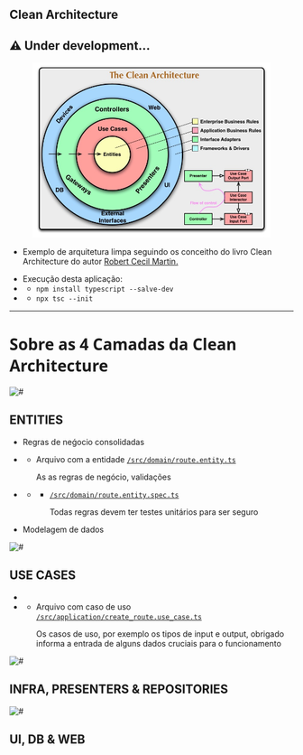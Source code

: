 ## Clean Architecture

## :warning: Under development...

<p align="center">
<img  width=422 src="https://raw.githubusercontent.com/guilhermeforprojeto/clean_architecture/main/public/img/CleanArchitecture.jpg" ></img>

- Exemplo de arquitetura limpa seguindo os conceitho do livro Clean Architecture do autor <a href="https://en.wikipedia.org/wiki/Robert_C._Martin"> Robert Cecil Martin.</a>
</p>

- Execução desta aplicação:
- - `npm install typescript --salve-dev`
- - `npx tsc --init`

<hr>
</hr>

<h1 style="font-family: 'Sans';"> Sobre as 4 Camadas da Clean Architecture </h1>

![#](https://placehold.co/380x1/ffa500/ffa500.png)

## ENTITIES

- Regras de neǵocio consolidadas
- - Arquivo com a entidade <a href="https://github.com/guilhermeforprojeto/clean_architecture/blob/main/src/domain/route.entity.ts"> `/src/domain/route.entity.ts` </a><p> As as regras de negócio, validações</p>
- - - <a href="https://github.com/guilhermeforprojeto/clean_architecture/blob/main/src/domain/route.entity.spec.ts"> `/src/domain/route.entity.spec.ts` </a> <p>Todas regras devem ter testes unitários para ser seguro</p>

- Modelagem de dados

![#](https://placehold.co/380x1/f87a58/f87a58.png)

## USE CASES

-
- - Arquivo com caso de uso <a href="https://github.com/guilhermeforprojeto/clean_architecture/blob/main/src/application/create_route.use_case.ts"> `/src/application/create_route.use_case.ts` </a><p> Os casos de uso, por exemplo os tipos de input e output, obrigado informa a entrada de alguns dados cruciais para o funcionamento</p>

![#](https://placehold.co/380x1/7ee23b/7ee23b.png)

## INFRA, PRESENTERS & REPOSITORIES

![#](https://placehold.co/380x1/c6e2ff/c6e2ff.png)

## UI, DB & WEB
